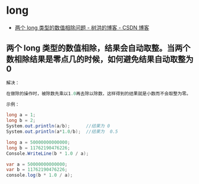 # long

- [两个 long 类型的数值相除问题 - 树洪的博客 - CSDN 博客](https://blog.csdn.net/qq_22158021/article/details/77005418)

## 两个 long 类型的数值相除，结果会自动取整。当两个数相除结果是零点几的时候，如何避免结果自动取整为 0

```c#
解决：

在做除的操作时，被除数先乘以1.0再去除以除数，这样得到的结果就是小数而不会取整为零。

示例：

long a = 1;
long b = 2;
System.out.println(a/b);      //结果为 0
System.out.println(a*1.0/b);  //结果为  0.5

long a = 50000000000000;
long b = 11762190476226;
Console.WriteLine(b * 1.0 / a);  

var a = 50000000000000;
var b = 11762190476226;
console.log(b * 1.0 / a);


```
